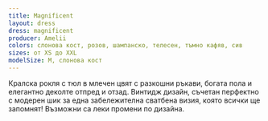 ```yaml
---
title: Magnificent
layout: dress
dress: magnificent
producer: Amelii
colors: слонова кост, розов, шампанско, телесен, тъмно кафяв, сив
sizes: от XS до XXL
modelSize: M, слонова кост
---
```


Кралска рокля с тюл в млечен цвят с разкошни ръкави, богата пола и елегантно деколте отпред и отзад. Винтидж дизайн, съчетан перфектно с модерен шик за една забележителна сватбена визия, която всички ще запомнят!
Възможни са леки промени по дизайна.
